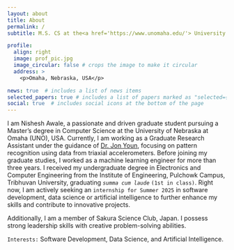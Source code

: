 ```yaml
---
layout: about
title: About
permalink: /
subtitle: M.S. CS at the<a href='https://www.unomaha.edu/'> University of Nebraska Omaha</a>, USA.

profile:
  align: right
  image: prof_pic.jpg
  image_circular: false # crops the image to make it circular
  address: >
    <p>Omaha, Nebraska, USA</p>

news: true  # includes a list of news items
selected_papers: true # includes a list of papers marked as "selected={true}"
social: true  # includes social icons at the bottom of the page
---
```


I am Nishesh Awale, a passionate and driven graduate student pursuing a Master’s degree in Computer Science at the University of Nebraska at Omaha (UNO), USA. Currently, I am working as a Graduate Research Assistant under the guidance of <a href="https://www.unomaha.edu/college-of-information-science-and-technology/about/faculty-staff/jon-youn.php"> Dr. Jon Youn</a>, focusing on pattern recognition using data from triaxial accelerometers. Before joining my graduate studies, I worked as a machine learning engineer for more than three years. I received my undergraduate degree in Electronics and Computer Engineering from the Institute of Engineering, Pulchowk Campus, Tribhuvan University, graduating *`summa cum laude`* `(1st in class)`. Right now, I am actively seeking an `internship for Summer 2025` in software development, data science or artificial intelligence to further enhance my skills and contribute to innovative projects.

<!-- My primary research interests lie in extracting information in the structured form from documents that are in an unstructured and semi-structured format. I am always looking forward to blending both NLP as well as computer vision techniques in information extraction as well as in AI projects in general. I am also interested in multimodal AI research. -->

Additionally, I am a member of Sakura Science Club, Japan. I possess strong leadership skills with creative problem-solving abilities.

`Interests:` Software Development, Data Science, and Artificial Intelligence.

<!-- Link to your social media connections, too. This theme is set up to use [Font Awesome icons](http://fortawesome.github.io/Font-Awesome/) and [Academicons](https://jpswalsh.github.io/academicons/), like the ones below. Add your Facebook, Twitter, LinkedIn, Google Scholar, or just disable all of them. -->
